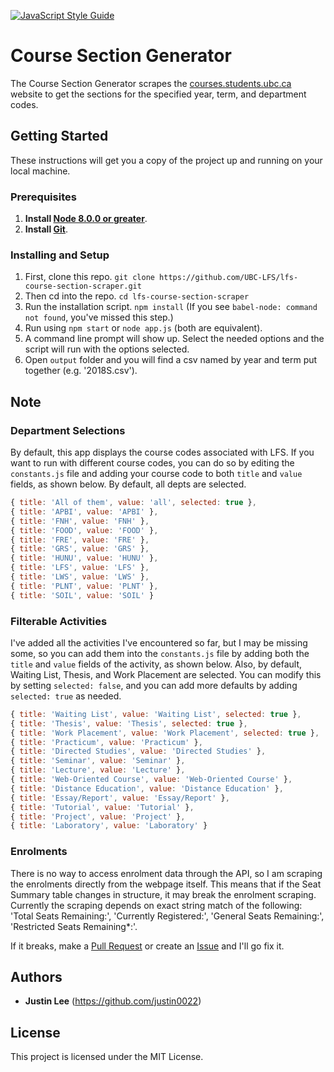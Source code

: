 [![JavaScript Style Guide](https://img.shields.io/badge/code_style-standard-brightgreen.svg)](https://standardjs.com)
# Course Section Generator

The Course Section Generator scrapes the [courses.students.ubc.ca](https://courses.students.ubc.ca/cs/main?newSession=true) website to get the sections for the specified year, term, and department codes. 

## Getting Started

These instructions will get you a copy of the project up and running on your local machine.

### Prerequisites

1. **Install [Node 8.0.0 or greater](https://nodejs.org)**.
2. **Install [Git](https://git-scm.com/downloads)**. 

### Installing and Setup

1. First, clone this repo. `git clone https://github.com/UBC-LFS/lfs-course-section-scraper.git`
1. Then cd into the repo. `cd lfs-course-section-scraper`
1. Run the installation script. `npm install` (If you see `babel-node: command not found`, you've missed this step.)
1. Run using `npm start` or `node app.js` (both are equivalent).
1. A command line prompt will show up. Select the needed options and the script will run with the options selected.
1. Open `output` folder and you will find a csv named by year and term put together (e.g. '2018S.csv'). 

## Note

### Department Selections
By default, this app displays the course codes associated with LFS. If you want to run with different course codes, you can do so by editing the `constants.js` file and adding your course code to both `title` and `value` fields, as shown below. By default, all depts are selected. 
``` Javascript 
{ title: 'All of them', value: 'all', selected: true },
{ title: 'APBI', value: 'APBI' },
{ title: 'FNH', value: 'FNH' },
{ title: 'FOOD', value: 'FOOD' },
{ title: 'FRE', value: 'FRE' },
{ title: 'GRS', value: 'GRS' },
{ title: 'HUNU', value: 'HUNU' },
{ title: 'LFS', value: 'LFS' },
{ title: 'LWS', value: 'LWS' },
{ title: 'PLNT', value: 'PLNT' },
{ title: 'SOIL', value: 'SOIL' }
```

### Filterable Activities
I've added all the activities I've encountered so far, but I may be missing some, so you can add them into the `constants.js` file by adding both the `title` and `value` fields of the activity, as shown below. Also, by default, Waiting List, Thesis, and Work Placement are selected. You can modify this by setting `selected: false`, and you can add more defaults by adding `selected: true` as needed.
``` Javascript 
{ title: 'Waiting List', value: 'Waiting List', selected: true },
{ title: 'Thesis', value: 'Thesis', selected: true },
{ title: 'Work Placement', value: 'Work Placement', selected: true },
{ title: 'Practicum', value: 'Practicum' },
{ title: 'Directed Studies', value: 'Directed Studies' },
{ title: 'Seminar', value: 'Seminar' },
{ title: 'Lecture', value: 'Lecture' },
{ title: 'Web-Oriented Course', value: 'Web-Oriented Course' },
{ title: 'Distance Education', value: 'Distance Education' },
{ title: 'Essay/Report', value: 'Essay/Report' },
{ title: 'Tutorial', value: 'Tutorial' },
{ title: 'Project', value: 'Project' },
{ title: 'Laboratory', value: 'Laboratory' }
```

### Enrolments
There is no way to access enrolment data through the API, so I am scraping the enrolments directly from the webpage itself. This means that if the Seat Summary table changes in structure, it may break the enrolment scraping. Currently the scraping depends on exact string match of the following: 'Total Seats Remaining:', 'Currently Registered:', 'General Seats Remaining:', 'Restricted Seats Remaining*:'. 

If it breaks, make a [Pull Request](https://help.github.com/articles/about-pull-requests/) or create an [Issue](https://github.com/UBC-LFS/lfs-course-section-scraper/issues) and I'll go fix it. 

## Authors

* **Justin Lee** 
(https://github.com/justin0022)

## License

This project is licensed under the MIT License.

